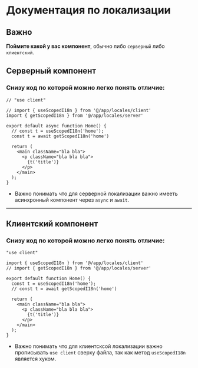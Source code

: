 # Документация по локализации

## Важно

**Поймите какой у вас компонент**, обычно либо `серверный` либо `клиентский`.

## Серверный компонент 

### Снизу код по которой можно легко понять отличие:

``` tsx
// "use client"

// import { useScopedI18n } from '@/app/locales/client'
import { getScopedI18n } from '@/app/locales/server'

export default async function Home() {
  // const t = useScopedI18n('home');
  const t = await getScopedI18n('home')

  return (
    <main className="bla bla">
      <p className="bla bla bla">
        {t('title')}
      </p>
    </main>
  );
}
```
* Важно понимать что для серверной локализации важно имееть асинхронный компонент через `async` и `await`.

---

## Клиентский компонент 

### Снизу код по которой можно легко понять отличие:

``` tsx
"use client"

import { useScopedI18n } from '@/app/locales/client'
// import { getScopedI18n } from '@/app/locales/server'

export default function Home() {
  const t = useScopedI18n('home');
  // const t = await getScopedI18n('home')

  return (
    <main className="bla bla">
      <p className="bla bla bla">
        {t('title')}
      </p>
    </main>
  );
}
```
* Важно понимать что для клиентсксой локализации важно прописывать `use client` сверху файла, так как метод `useScopedI18n` является хуком.
